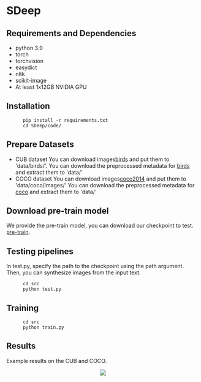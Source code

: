 # SDeep 
## Requirements and Dependencies
- python 3.9
- torch 
- torchvision
- easydict
- nltk
- scikit-image
- At least 1x12GB NVIDIA GPU

## Installation
  ```
        pip install -r requirements.txt
        cd SDeep/code/
  ```

  
## Prepare Datasets
- CUB dataset
You can download images[birds](http://www.vision.caltech.edu/visipedia/CUB-200-2011.html) and put them to 'data/birds/'.
You can download the preprocessed metadata for [birds](https://drive.google.com/file/d/1I6ybkR7L64K8hZOraEZDuHh0cCJw5OUj/view?usp=sharing) and extract them to 'data/'
- COCO dataset
You can download images[coco2014](http://cocodataset.org/#download) and put them to 'data/coco/images/'
You can download the preprocessed metadata for [coco](https://drive.google.com/file/d/15Fw-gErCEArOFykW3YTnLKpRcPgI_3AB/view?usp=sharing) and extract them to 'data/'

## Download pre-train model
We provide the pre-train model, you can download our checkpoint to test. [pre-train](https://pan.baidu.com/s/1fJJvURofSG6-N5D4IuVK9g).

## Testing pipelines
In test.py, specify the path to the checkpoint using the path argument. Then, you can synthesize images from the input text.
  ```
        cd src
        python test.py 
  ```
## Training

  ```
        cd src
        python train.py 
  ```

## Results 
Example results on the CUB and COCO.
<div align="center">
  <img src=https://github.com/zxcnmmmmm/SDeep/blob/main/github-domo.jpg>
</div>

